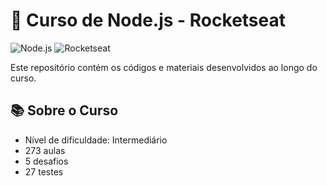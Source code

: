 # 🚀 Curso de Node.js - Rocketseat

![Node.js](https://img.shields.io/badge/Node.js-339933?style=for-the-badge&logo=node.js&logoColor=white)
![Rocketseat](https://img.shields.io/badge/Rocketseat-8257E5?style=for-the-badge&logo=rocketseat&logoColor=white)

Este repositório contém os códigos e materiais desenvolvidos ao longo do curso.

## 📚 Sobre o Curso

- Nível de dificuldade: Intermediário
- 273 aulas
- 5 desafios
- 27 testes
